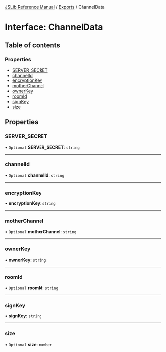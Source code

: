 [JSLib Reference Manual](../jslib2.md) / [Exports](../modules.md) / ChannelData

# Interface: ChannelData

## Table of contents

### Properties

- [SERVER\_SECRET](ChannelData.md#server_secret)
- [channelId](ChannelData.md#channelid)
- [encryptionKey](ChannelData.md#encryptionkey)
- [motherChannel](ChannelData.md#motherchannel)
- [ownerKey](ChannelData.md#ownerkey)
- [roomId](ChannelData.md#roomid)
- [signKey](ChannelData.md#signkey)
- [size](ChannelData.md#size)

## Properties

### SERVER\_SECRET

• `Optional` **SERVER\_SECRET**: `string`

___

### channelId

• `Optional` **channelId**: `string`

___

### encryptionKey

• **encryptionKey**: `string`

___

### motherChannel

• `Optional` **motherChannel**: `string`

___

### ownerKey

• **ownerKey**: `string`

___

### roomId

• `Optional` **roomId**: `string`

___

### signKey

• **signKey**: `string`

___

### size

• `Optional` **size**: `number`
